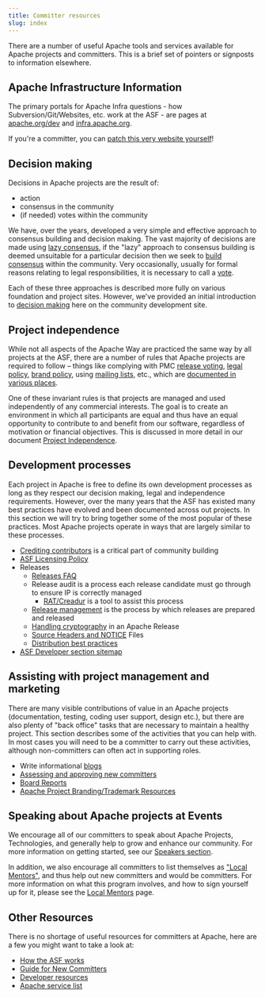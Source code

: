 ```yaml
---
title: Committer resources
slug: index
---
```


There are a number of useful Apache tools and services available for Apache projects
 and committers.  This is a brief set of pointers or signposts to information elsewhere.

## Apache Infrastructure Information

The primary portals for Apache Infra questions - how Subversion/Git/Websites, etc. work at the ASF - are pages at <a href="https://www.apache.org/dev/" target="_blank">apache.org/dev</a> and <a href="https://www.infra.apache.org" target="_blank">infra.apache.org</a>.

If you're a committer, you can [patch this very website yourself][2]!

## Decision making

Decisions in Apache projects are the result of:

  - action
  - consensus in the community 
  - (if needed) votes within the community

We have, over the years, developed a very simple and effective approach to 
consensus building and decision making. The vast majority of decisions are made
using [lazy consensus][3], if the "lazy" approach to consensus building is deemed
unsuitable for a particular decision then we seek to [build consensus][4] within
the community. Very occasionally, usually for formal reasons relating to legal 
responsibilities, it is necessary to call a [vote][5].

Each of these three approaches is described more fully on various foundation 
and project sites. However, we've provided an initial introduction to [decision
making][6] here on the community development site.

## Project independence

While not all aspects of the Apache Way are practiced the same way by 
all projects at the ASF, there are a number of rules that Apache 
projects are required to follow – things like complying with PMC 
[release voting][7], [legal policy][8], [brand policy][9], 
using [mailing lists][10], etc., which are [documented in various places][11]. 

One of these invariant rules is that projects are managed and used
independently of any commercial interests. The goal is to create an 
environment in which all participants are equal and thus have an equal
opportunity to contribute to and benefit from our software, regardless
of motivation or financial objectives. This is discussed in more detail
in our document [Project Independence][12].

<a name="Index-Assistingwithprojectmanagement"></a>

## Development processes

Each project in Apache is free to define its own development processes as 
long as they respect our decision making, legal and independence requirements.
However, over the many years that the ASF has existed many best practices have 
evolved and been documented across out projects. In this section we will try to 
bring together some of the most popular of these practices. Most Apache projects
operate in ways that are largely similar to these processes.

  * [Crediting contributors][13] is a critical part of community building
  * [ASF Licensing Policy][14]
  * Releases
    * [Releases FAQ][15]
    * Release audit is a process each release candidate must go through to ensure IP is correctly managed
      * [RAT/Creadur][16] is a tool to assist this process
    * [Release management][17] is the process by which releases are prepared and released
    * [Handling cryptography][18] in an Apache Release
    * [Source Headers and NOTICE][19] Files
    * [Distribution best practices][20]
  * [ASF Developer section sitemap][21]

## Assisting with project management and marketing

There are many visible contributions of value in an Apache projects
(documentation, testing, coding user support, design etc.), but there are
also plenty of "back office" tasks that are necessary to maintain a healthy
project. This section describes some of the activities that you can help
with. In most cases you will need to be a committer to carry out these
activities, although non-committers can often act in supporting roles.

 * Write informational [blogs][22]
 * [Assessing and approving new committers](/newcommitter.html)
 * [Board Reports](/boardreport.html)
 * [Apache Project Branding/Trademark Resources](http://www.apache.org/foundation/marks/resources)

## Speaking about Apache projects at Events

We encourage all of our committers to speak about Apache Projects, 
Technologies, and generally help to grow and enhance our community.
For more information on getting started, see our 
[Speakers section](/speakers/).

In addition, we also encourage all committers to list themselves as
["Local Mentors"](/localmentors.html), and thus help out new committers
and would be committers. For more information on what this program involves,
and how to sign yourself up for it, please see the 
[Local Mentors](/localmentors.html) page.

## Other Resources

There is no shortage of useful resources for committers at Apache, 
here are a few you might want to take a look at:

  - [How the ASF works][23]
  - [Guide for New Committers][24]
  - [Developer resources][25]
  - [Apache service list][26]


  [1]: http://www.apache.org/dev/
  [2]: /newbiefaq.html#websitecms
  [3]: /committers/lazyConsensus.html
  [4]: /committers/consensusBuilding.html
  [5]: /committes/voting.html
  [6]: /committers/decisionMaking.html
  [7]: http://www.apache.org/dev/release.html
  [8]: http://www.apache.org/legal/
  [9]: http://www.apache.org/foundation/marks/
  [10]: http://www.apache.org/dev/#mail
  [11]: https://blogs.apache.org/comdev/entry/what_makes_apache_projects_different
  [12]: /projectIndependence.html
  [13]: http://subversion.apache.org/docs/community-guide/conventions.html#crediting
  [14]: http://www.apache.org/legal/resolved.html
  [15]: http://www.apache.org/dev/release.html
  [16]: http://incubator.apache.org/rat/
  [17]: http://sling.apache.org/site/release-management.html
  [18]: https://infra.apache.org/crypto.html
  [19]: http://www.apache.org/legal/src-headers.html
  [20]: http://incubator.apache.org/guides/releasemanagement.html#distribution-best-practice
  [21]: http://www.apache.org/dev/
  [22]: https://infra.apache.org/project-blogs.html
  [23]: http://www.apache.org/foundation/how-it-works.html
  [24]: https://infra.apache.org/new-committers-guide.html
  [25]: http://www.apache.org/dev
  [26]: https://infra.apache.org/services.html
